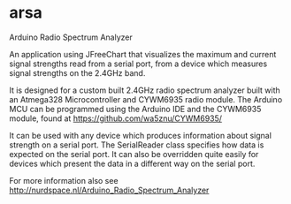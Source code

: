 arsa
====

Arduino Radio Spectrum Analyzer

An application using JFreeChart that visualizes the maximum and current signal strengths
read from a serial port, from a device which measures signal strengths on the 2.4GHz band.

It is designed for a custom built 2.4GHz radio spectrum analyzer built with an Atmega328 Microcontroller and CYWM6935 radio module.
The Arduino MCU can be programmed using the Arduino IDE and the CYWM6935 module, found at https://github.com/wa5znu/CYWM6935/

It can be used with any device which produces information about signal strength on a serial port.
The SerialReader class specifies how data is expected on the serial port. It can also be overridden
quite easily for devices which present the data in a different way on the serial port.

For more information also see http://nurdspace.nl/Arduino_Radio_Spectrum_Analyzer
